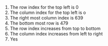 1.  The row index for the top left is 0
2.  The column index for the top left is o
3.  The right most column index is 639
4.  The bottom most row is 479
5.  The row index increases from top to bottom
6.  The column index increases from left to right
7.  Yes